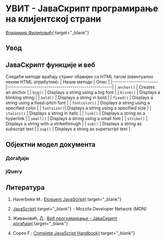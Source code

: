 
# УВИТ - ЈаваСкрипт програмирање на клијентској страни

[Владимир Филиповић](https://vladofilipovic.github.io/index-cy.html){:target="_blank"}

## Увод

## ЈаваСкрипт функције и веб

Следеће методе враћају стринг обавијен са HTML тагом (евентуално неким HTML атрибутом):
| Назив методе          | Опис                                                |
|-----------------------|-----------------------------------------------------|
| `anchor()` | Creates an anchor |
| `big()` | Displays a string using a big font |
| `blink()` | Displays a blinking string  |
| `bold()` | Displays a string in bold |
| `fixed()` | Displays a string using a fixed-pitch font |
| `fontcolor()` | Displays a string using a specified color |
| `fontsize()`| Displays a string using a specified size |
| `italics()` | Displays a string in italic |
| `link()` | Displays a string as a hyperlink |
| `small()` | Displays a string using a small font |
| `strike()` | Displays a string with a strikethrough |
| `sub()` | Displays a string as subscript text |
| `sup()` | Displays a string as superscript text |

## Објектни модел документа

### Догађаји

### jQuery

## Литература

1. Haverbeke M.: [Eloquent JavaScript](https://eloquentjavascript.net/){:target="_blank"}

1. [JavaScript](https://developer.mozilla.org/en-US/docs/Web/JavaScript){:target="_blank"} - Mozzila Developer Network (MDN)

1. Живановић, Д.: [Веб програмирање - ЈаваСкрипт догађаји](https://www.webprogramiranje.org/dogadjaji-u-javascript-u/){:target="_blank"}

1. Copes F.: [Complete JavaScript Handbook](https://medium.freecodecamp.org/the-complete-javascript-handbook-f26b2c71719c){:target="_blank"}
